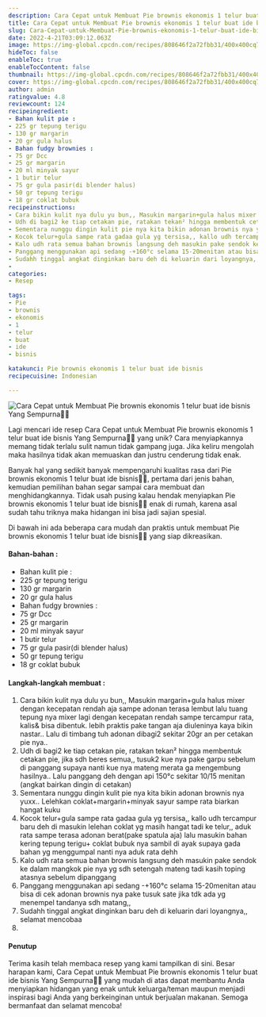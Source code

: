 ```yaml
---
description: Cara Cepat untuk Membuat Pie brownis ekonomis 1 telur buat ide bisnis Yang Sempurna"
title: Cara Cepat untuk Membuat Pie brownis ekonomis 1 telur buat ide bisnis Yang Sempurna
slug: Cara-Cepat-untuk-Membuat-Pie-brownis-ekonomis-1-telur-buat-ide-bisnis-Yang-Sempurna
date: 2022-4-21T03:09:12.063Z
image: https://img-global.cpcdn.com/recipes/808646f2a72fbb31/400x400cq70/photo.jpg
hideToc: false
enableToc: true
enableTocContent: false
thumbnail: https://img-global.cpcdn.com/recipes/808646f2a72fbb31/400x400cq70/photo.jpg
cover: https://img-global.cpcdn.com/recipes/808646f2a72fbb31/400x400cq70/photo.jpg
author: admin
ratingvalue: 4.8
reviewcount: 124
recipeingredient:
- Bahan kulit pie :
- 225 gr tepung terigu
- 130 gr margarin
- 20 gr gula halus
- Bahan fudgy brownies :
- 75 gr Dcc
- 25 gr margarin
- 20 ml minyak sayur
- 1 butir telur
- 75 gr gula pasir(di blender halus)
- 50 gr tepung terigu
- 18 gr coklat bubuk
recipeinstructions:
- Cara bikin kulit nya dulu yu bun,, Masukin margarin+gula halus mixer dengan kecepatan rendah aja sampe adonan terasa lembut lalu tuang tepung nya mixer lagi dengan kecepatan rendah sampe tercampur rata, kalis& bisa dibentuk. lebih praktis pake tangan aja diuleninya kaya bikin nastar.. Lalu di timbang tuh adonan dibagi2 sekitar 20gr an per cetakan pie nya..
- Udh di bagi2 ke tiap cetakan pie, ratakan tekan² hingga membentuk cetakan pie, jika sdh beres semua,, tusuk2 kue nya pake garpu sebelum di panggang supaya nanti kue nya mateng merata ga mengembung hasilnya.. Lalu panggang deh dengan api 150°c sekitar 10/15 menitan (angkat bairkan dingin di cetakan)
- Sementara nunggu dingin kulit pie nya kita bikin adonan brownis nya yuxx.. Lelehkan coklat+margarin+minyak sayur sampe rata biarkan hangat kuku
- Kocok telur+gula sampe rata gadaa gula yg tersisa,, kallo udh tercampur baru deh di masukin lelehan coklat yg masih hangat tadi ke telur,, aduk rata sampe terasa adonan berat(pake spatula aja) lalu masukin bahan kering tepung terigu+ coklat bubuk nya sambil di ayak supaya gada bahan yg menggumpal nanti nya aduk rata dehh
- Kalo udh rata semua bahan brownis langsung deh masukin pake sendok ke dalam mangkok pie nya yg sdh setengah mateng tadi kasih toping atasnya sebelum dipanggang
- Panggang menggunakan api sedang -+160°c selama 15-20menitan atau bisa di cek adonan brownis nya pake tusuk sate jika tdk ada yg menempel tandanya sdh matang,,
- Sudahh tinggal angkat dinginkan baru deh di keluarin dari loyangnya,, selamat mencobaa
- 
categories:
- Resep

tags:
- Pie
- brownis
- ekonomis
- 1
- telur
- buat
- ide
- bisnis

katakunci: Pie brownis ekonomis 1 telur buat ide bisnis
recipecuisine: Indonesian

---
```


![Cara Cepat untuk Membuat Pie brownis ekonomis 1 telur buat ide bisnis Yang Sempurna👩‍🍳](https://img-global.cpcdn.com/recipes/808646f2a72fbb31/400x400cq70/photo.jpg)

Lagi mencari ide resep Cara Cepat untuk Membuat Pie brownis ekonomis 1 telur buat ide bisnis Yang Sempurna👩‍🍳 yang unik? Cara menyiapkannya memang tidak terlalu sulit namun tidak gampang juga. Jika keliru mengolah maka hasilnya tidak akan memuaskan dan justru cenderung tidak enak.

Banyak hal yang sedikit banyak mempengaruhi kualitas rasa dari Pie brownis ekonomis 1 telur buat ide bisnis👩‍🍳, pertama dari jenis bahan, kemudian pemilihan bahan segar sampai cara membuat dan menghidangkannya. Tidak usah pusing kalau hendak menyiapkan Pie brownis ekonomis 1 telur buat ide bisnis👩‍🍳 enak di rumah, karena asal sudah tahu triknya maka hidangan ini bisa jadi sajian spesial.

Di bawah ini ada beberapa cara mudah dan praktis untuk membuat Pie brownis ekonomis 1 telur buat ide bisnis👩‍🍳 yang siap dikreasikan.

<!--inarticleads1-->

#### Bahan-bahan :

- Bahan kulit pie :
- 225 gr tepung terigu
- 130 gr margarin
- 20 gr gula halus
- Bahan fudgy brownies :
- 75 gr Dcc
- 25 gr margarin
- 20 ml minyak sayur
- 1 butir telur
- 75 gr gula pasir(di blender halus)
- 50 gr tepung terigu
- 18 gr coklat bubuk

<!--inarticleads2-->

#### Langkah-langkah membuat :

1. Cara bikin kulit nya dulu yu bun,, Masukin margarin+gula halus mixer dengan kecepatan rendah aja sampe adonan terasa lembut lalu tuang tepung nya mixer lagi dengan kecepatan rendah sampe tercampur rata, kalis& bisa dibentuk. lebih praktis pake tangan aja diuleninya kaya bikin nastar.. Lalu di timbang tuh adonan dibagi2 sekitar 20gr an per cetakan pie nya..
1. Udh di bagi2 ke tiap cetakan pie, ratakan tekan² hingga membentuk cetakan pie, jika sdh beres semua,, tusuk2 kue nya pake garpu sebelum di panggang supaya nanti kue nya mateng merata ga mengembung hasilnya.. Lalu panggang deh dengan api 150°c sekitar 10/15 menitan (angkat bairkan dingin di cetakan)
1. Sementara nunggu dingin kulit pie nya kita bikin adonan brownis nya yuxx.. Lelehkan coklat+margarin+minyak sayur sampe rata biarkan hangat kuku
1. Kocok telur+gula sampe rata gadaa gula yg tersisa,, kallo udh tercampur baru deh di masukin lelehan coklat yg masih hangat tadi ke telur,, aduk rata sampe terasa adonan berat(pake spatula aja) lalu masukin bahan kering tepung terigu+ coklat bubuk nya sambil di ayak supaya gada bahan yg menggumpal nanti nya aduk rata dehh
1. Kalo udh rata semua bahan brownis langsung deh masukin pake sendok ke dalam mangkok pie nya yg sdh setengah mateng tadi kasih toping atasnya sebelum dipanggang
1. Panggang menggunakan api sedang -+160°c selama 15-20menitan atau bisa di cek adonan brownis nya pake tusuk sate jika tdk ada yg menempel tandanya sdh matang,,
1. Sudahh tinggal angkat dinginkan baru deh di keluarin dari loyangnya,, selamat mencobaa
1. 

#### Penutup

Terima kasih telah membaca resep yang kami tampilkan di sini. Besar harapan kami, Cara Cepat untuk Membuat Pie brownis ekonomis 1 telur buat ide bisnis Yang Sempurna👩‍🍳 yang mudah di atas dapat membantu Anda menyiapkan hidangan yang enak untuk keluarga/teman maupun menjadi inspirasi bagi Anda yang berkeinginan untuk berjualan makanan. Semoga bermanfaat dan selamat mencoba!